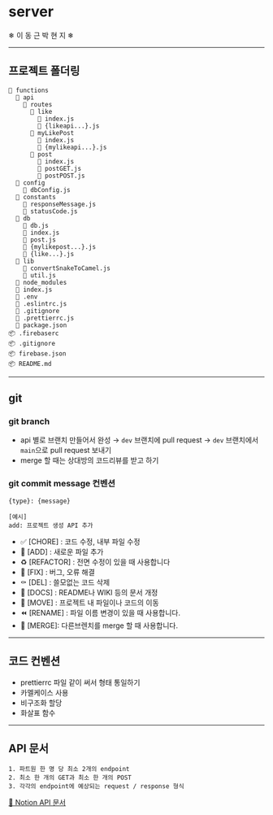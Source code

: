 # server

❄ 이 동 근 박 현 지 ❄

***

## 프로젝트 폴더링


```
📂 functions
  📂 api
    📂 routes
      📂 like
        📜 index.js
        📜 {likeapi...}.js
      📂 myLikePost
        📜 index.js
        📜 {mylikeapi...}.js
      📂 post
        📜 index.js        
        📜 postGET.js        
        📜 postPOST.js        
  📂 config
    📜 dbConfig.js
  📂 constants
    📜 responseMessage.js
    📜 statusCode.js
  📂 db
    📜 db.js
    📜 index.js
    📜 post.js
    📜 {mylikepost...}.js
    📜 {like...}.js
  📂 lib
    📜 convertSnakeToCamel.js
    📜 util.js
  📂 node_modules
  📜 index.js
  📜 .env
  📜 .eslintrc.js
  📜 .gitignore
  📜 .prettierrc.js
  📜 package.json
📦 .firebaserc
📦 .gitignore
📦 firebase.json
📦 README.md
```

***



## git



### git branch

- api 별로 브랜치 만들어서 완성 → `dev` 브랜치에 pull request → `dev` 브랜치에서 `main`으로 pull request 보내기
- merge 할 때는 상대방의 코드리뷰를 받고 하기



### git commit message 컨벤션



```
{type}: {message}

[예시]
add: 프로젝트 생성 API 추가
```


- ✅ [CHORE] : 코드 수정, 내부 파일 수정
- 🍱 [ADD] : 새로운 파일 추가
- ♻️ [REFACTOR] : 전면 수정이 있을 때 사용합니다
- 🔨 [FIX] : 버그, 오류 해결
- ⚰️ [DEL] : 쓸모없는 코드 삭제
- 📝 [DOCS] : README나 WIKI 등의 문서 개정
- 🚚 [MOVE] : 프로젝트 내 파일이나 코드의 이동
- ⏪️ [RENAME] : 파일 이름 변경이 있을 때 사용합니다.
- 🔀 [MERGE]: 다른브렌치를 merge 할 때 사용합니다.



***



## 코드 컨벤션



- prettierrc 파일 같이 써서 형태 통일하기
- 카멜케이스 사용
- 비구조화 할당
- 화살표 함수



***



## API 문서



```
1. 파트원 한 명 당 최소 2개의 endpoint
2. 최소 한 개의 GET과 최소 한 개의 POST
3. 각각의 endpoint에 예상되는 request / response 형식
```



[🚀 Notion API 문서](https://geeneve.notion.site/API-644dc98988414a5abb577bb8dc71ad03)

